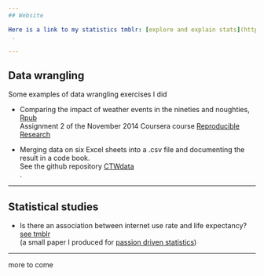 ```yaml
---
## Website

Here is a link to my statistics tmblr: [explore and explain stats](http://exexstats.tumblr.com/)  
 .

---
```

## Data wrangling

Some examples of data wrangling exercises I did

- Comparing the impact of weather events in the nineties and noughties, [Rpub](http://rpubs.com/vilkoos/52188)     
Assignment 2 of the November 2014 Coursera course [Reproducible Research](https://www.coursera.org/course/repdata)   


- Merging data on six Excel sheets into a .csv file and documenting the result in a code book.  
See the github repository [CTWdata](https://github.com/vilkoos/CTWdata)  
 .

---
## Statistical studies

- Is there an association between internet use rate and life expectancy? [see tmblr](http://exexstats.tumblr.com/post/49267271093/final-project-passion-driven-statistics)   
(a small paper I produced for [passion driven statistics](https://www.coursera.org/course/pdstatistics))

-----

more to come